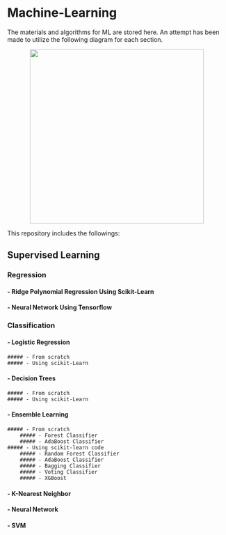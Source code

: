 # Machine-Learning
The materials and algorithms for ML are stored here.
An attempt has been made to utilize the following diagram for each section.
<div align="center">
<img src="https://github.com/user-attachments/assets/38a31ddc-d52a-4223-a9e1-a1ea845fde6a" width="400" height="400" align="center">
</div>

This repository includes the followings:

## Supervised Learning
### Regression
#### - Ridge Polynomial Regression Using Scikit-Learn
#### - Neural Network Using Tensorflow

### Classification
  #### - Logistic Regression
    ##### - From scratch
    ##### - Using scikit-Learn
  #### - Decision Trees
    ##### - From scratch
    ##### - Using scikit-Learn
  #### - Ensemble Learning
    ##### - From scratch 
        ##### - Forest Classifier
        ##### - AdaBoost Classifier
    ##### - Using scikit-learn code
        ##### - Random Forest Classifier
        ##### - AdaBoost Classifier
        ##### - Bagging Classifier
        ##### - Voting Classifier
        ##### - XGBoost
#### - K-Nearest Neighbor
#### - Neural Network
#### - SVM
